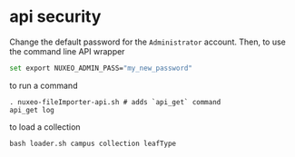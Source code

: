# api security

Change the default password for the `Administrator` account.  Then, to use the command line API wrapper 
```bash
set export NUXEO_ADMIN_PASS="my_new_password"
```

to run a command

```
. nuxeo-fileImporter-api.sh # adds `api_get` command
api_get log
```

to load a collection

```
bash loader.sh campus collection leafType
```
